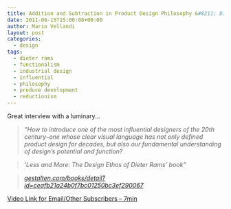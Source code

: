 ```yaml
---
title: Addition and Subtraction in Product Design Philosophy &#8211; Dieter Rams
date: 2011-06-15T15:00:08+00:00
author: Mario Vellandi
layout: post
categories:
  - design
tags:
  - dieter rams
  - functionalism
  - industrial design
  - influential
  - philosophy
  - produce development
  - reductionism
---
```

Great interview with a luminary&#8230;

> *&#8220;How to introduce one of the most influential designers of the 20th century&#8211;one whose clear visual language has not only defined product design for decades, but also our fundamental understanding of design&#8217;s potential and function?*

>  _&#8216;Less and More: The Design Ethos of Dieter Rams&#8217; book&#8221;_

>  _<a rel="nofollow" href="http://www.gestalten.com/books/detail?id=ceafb21a24b0f7bc01250bc3ef290067">gestalten.com/​books/​detail?id=ceafb21a24b0f7bc01250bc3ef290067</a>_

[Video Link for Email/Other Subscribers &#8211; 7min](http://vimeo.com/7917568)
